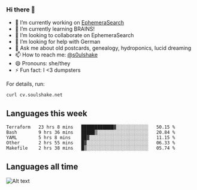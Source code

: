 ### Hi there 👋

<!--
**soulshake/soulshake** is a ✨ _special_ ✨ repository because its `README.md` (this file) appears on your GitHub profile.

Here are some ideas to get you started:

- 🔭 I’m currently working on ...
- 🌱 I’m currently learning ...
- 👯 I’m looking to collaborate on ...
- 🤔 I’m looking for help with ...
- 💬 Ask me about ...
- 📫 How to reach me: ...
- 😄 Pronouns: ...
- ⚡ Fun fact: ...
-->


- 🔭 I’m currently working on [EphemeraSearch](https://www.ephemerasearch.com/)
- 🌱 I’m currently learning BRAINS!
- 👯 I’m looking to collaborate on EphemeraSearch
- 🤔 I’m looking for help with German
- 💬 Ask me about old postcards, genealogy, hydroponics, lucid dreaming
- 📫 How to reach me: [@s0ulshake](https://twitter.com/soulshake)
- 😄 Pronouns: she/they
- ⚡ Fun fact: I <3 dumpsters

For details, run:

```
curl cv.soulshake.net
```

## Languages this week

<!--START_SECTION:waka-->
```text
Terraform   23 hrs 8 mins   ████████████▓░░░░░░░░░░░░   50.15 % 
Bash        9 hrs 36 mins   █████▒░░░░░░░░░░░░░░░░░░░   20.84 % 
YAML        5 hrs 8 mins    ██▓░░░░░░░░░░░░░░░░░░░░░░   11.15 % 
Other       2 hrs 55 mins   █▓░░░░░░░░░░░░░░░░░░░░░░░   06.33 % 
Makefile    2 hrs 38 mins   █▒░░░░░░░░░░░░░░░░░░░░░░░   05.74 % 
```
<!--END_SECTION:waka-->

## Languages all time
![Alt text](https://wakatime.com/share/@aj/6aa10b67-a5e9-4fb1-acaf-8692f4385172.svg)
